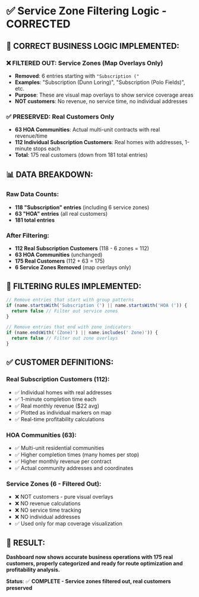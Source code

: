 # ✅ Service Zone Filtering Logic - CORRECTED

## 🎯 **CORRECT BUSINESS LOGIC IMPLEMENTED:**

### **❌ FILTERED OUT: Service Zones (Map Overlays Only)**
- **Removed**: 6 entries starting with `"Subscription ("` 
- **Examples**: "Subscription (Dunn Loring)", "Subscription (Polo Fields)", etc.
- **Purpose**: These are visual map overlays to show service coverage areas
- **NOT customers**: No revenue, no service time, no individual addresses

### **✅ PRESERVED: Real Customers Only**
- **63 HOA Communities**: Actual multi-unit contracts with real revenue/time
- **112 Individual Subscription Customers**: Real homes with addresses, 1-minute stops each
- **Total**: 175 real customers (down from 181 total entries)

## 📊 **DATA BREAKDOWN:**

### **Raw Data Counts:**
- **118 "Subscription" entries** (including 6 service zones)
- **63 "HOA" entries** (all real customers)
- **181 total entries**

### **After Filtering:**
- **112 Real Subscription Customers** (118 - 6 zones = 112)
- **63 HOA Communities** (unchanged)
- **175 Real Customers** (112 + 63 = 175)
- **6 Service Zones Removed** (map overlays only)

## 🔧 **FILTERING RULES IMPLEMENTED:**

```javascript
// Remove entries that start with group patterns
if (name.startsWith('Subscription (') || name.startsWith('HOA (')) {
  return false // Filter out service zones
}

// Remove entries that end with zone indicators  
if (name.endsWith('(Zone)') || name.includes(' Zone)')) {
  return false // Filter out zone overlays
}
```

## ✅ **CUSTOMER DEFINITIONS:**

### **Real Subscription Customers (112):**
- ✅ Individual homes with real addresses
- ✅ 1-minute completion time each
- ✅ Real monthly revenue ($22 avg)
- ✅ Plotted as individual markers on map
- ✅ Real-time profitability calculations

### **HOA Communities (63):**
- ✅ Multi-unit residential communities
- ✅ Higher completion times (many homes per stop)
- ✅ Higher monthly revenue per contract
- ✅ Actual community addresses and coordinates

### **Service Zones (6 - Filtered Out):**
- ❌ NOT customers - pure visual overlays
- ❌ NO revenue calculations
- ❌ NO service time tracking  
- ❌ NO individual addresses
- ✅ Used only for map coverage visualization

## 🎯 **RESULT:**
**Dashboard now shows accurate business operations with 175 real customers, properly categorized and ready for route optimization and profitability analysis.**

**Status**: ✅ **COMPLETE - Service zones filtered out, real customers preserved** 